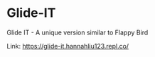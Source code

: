 # Glide-IT

Glide IT - A unique version similar to Flappy Bird

Link: https://glide-it.hannahliu123.repl.co/
